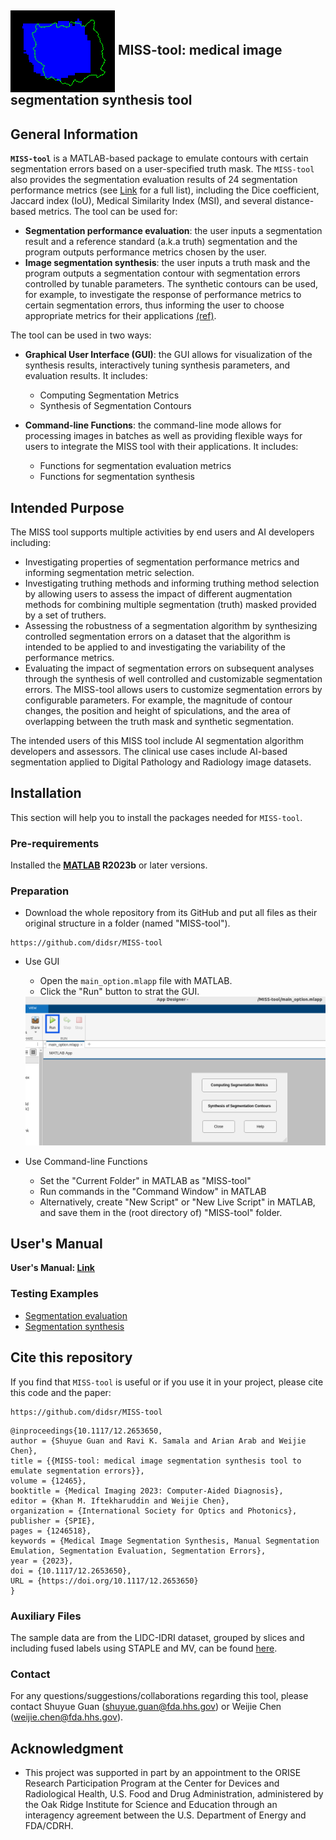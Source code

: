 <h2><img align="center" src="img/fp_img.png"> MISS-tool: medical image segmentation synthesis tool</h2>

## General Information
**`MISS-tool`** is a MATLAB-based package to emulate contours with certain segmentation errors based on a user-specified truth mask. The `MISS-tool` also provides the segmentation evaluation results of 24 segmentation performance metrics (see [Link](https://didsr.github.io/MISS-tool/Medical%20Image%20Segmentation%20Synthesis%20(MISS)%20Tool%20User%20Guide.html#_Toc184645958:~:text=A%20struct%20data%20includes%2024%20indexes%20of%20segmentation%20evaluation%20metrics) for a full list), including the Dice coefficient, Jaccard index (IoU), Medical Similarity Index (MSI), and several distance-based metrics. The tool can be used for:
* **Segmentation performance evaluation**: the user inputs a segmentation result and a reference standard (a.k.a truth) segmentation and the program outputs performance metrics chosen by the user. 
* **Image segmentation synthesis**: the user inputs a truth mask and the program outputs a segmentation contour with segmentation errors controlled by tunable parameters. The synthetic contours can be used, for example, to investigate the response of performance metrics to certain segmentation errors, thus informing the user to choose appropriate metrics for their applications [(ref)](http://dx.doi.org/10.1109/AIPR57179.2022.10092203).
  
The tool can be used in two ways: 

* **Graphical User Interface (GUI)**: the GUI allows for visualization of the synthesis results, interactively tuning synthesis parameters, and evaluation results. It includes:
  - Computing Segmentation Metrics
  - Synthesis of Segmentation Contours

* **Command-line Functions**: the command-line mode allows for processing images in batches as well as providing flexible ways for users to integrate the MISS tool with their applications. It includes:
  - Functions for segmentation evaluation metrics
  - Functions for segmentation synthesis

## Intended Purpose
The MISS tool supports multiple activities by end users and AI developers including:
 - Investigating properties of segmentation performance metrics and informing segmentation metric selection.
 - Investigating truthing methods and informing truthing method selection by allowing users to assess the impact of different augmentation methods for combining multiple segmentation (truth) masked provided by a set of truthers.
 - Assessing the robustness of a segmentation algorithm by synthesizing controlled segmentation errors on a dataset that the algorithm is intended to be applied to and investigating the variability of the performance metrics.
 - Evaluating the impact of segmentation errors on subsequent analyses through the synthesis of well controlled and customizable segmentation errors.
   The MISS-tool allows users to customize segmentation errors by configurable parameters. For example, the magnitude of contour changes, the position and height of spiculations, and the area of overlapping between the truth mask and synthetic segmentation.
   
The intended users of this MISS tool include AI segmentation algorithm developers and assessors.  The clinical use cases include AI-based segmentation applied to Digital Pathology and Radiology image datasets.


## Installation
This section will help you to install the packages needed for `MISS-tool`.


### Pre-requirements
Installed the **[MATLAB](https://www.mathworks.com/products/matlab.html) R2023b** or later versions.

### Preparation

* Download the whole repository from its GitHub and put all files as their original structure in a folder (named "MISS-tool").
```
https://github.com/didsr/MISS-tool
```

* Use GUI
  - Open the `main_option.mlapp` file with MATLAB.
  - Click the "Run" button to strat the GUI.
  <img src="img/Run GUI.png" width="800"/>
  
* Use Command-line Functions
  - Set the "Current Folder" in MATLAB as "MISS-tool"
  - Run commands in the "Command Window" in MATLAB
  - Alternatively, create "New Script" or "New Live Script" in MATLAB, and save them in the (root directory of) "MISS-tool" folder.

## User's Manual
**User's Manual: [Link](https://didsr.github.io/MISS-tool/Medical%20Image%20Segmentation%20Synthesis%20(MISS)%20Tool%20User%20Guide.html)**

### Testing Examples

* [Segmentation evaluation](https://didsr.github.io/MISS-tool/Medical%20Image%20Segmentation%20Synthesis%20(MISS)%20Tool%20User%20Guide.html#_Toc184645965)
* [Segmentation synthesis](https://didsr.github.io/MISS-tool/Medical%20Image%20Segmentation%20Synthesis%20(MISS)%20Tool%20User%20Guide.html#_Toc184645968)



## Cite this repository

If you find that `MISS-tool` is useful or if you use it in your project, please cite this code and the paper:


```
https://github.com/didsr/MISS-tool
```

```
@inproceedings{10.1117/12.2653650,
author = {Shuyue Guan and Ravi K. Samala and Arian Arab and Weijie Chen},
title = {{MISS-tool: medical image segmentation synthesis tool to emulate segmentation errors}},
volume = {12465},
booktitle = {Medical Imaging 2023: Computer-Aided Diagnosis},
editor = {Khan M. Iftekharuddin and Weijie Chen},
organization = {International Society for Optics and Photonics},
publisher = {SPIE},
pages = {1246518},
keywords = {Medical Image Segmentation Synthesis, Manual Segmentation Emulation, Segmentation Evaluation, Segmentation Errors},
year = {2023},
doi = {10.1117/12.2653650},
URL = {https://doi.org/10.1117/12.2653650}
}
```

### Auxiliary Files

The sample data are from the LIDC-IDRI dataset, grouped by slices and including fused labels using STAPLE and MV, can be found [here](https://www.kaggle.com/datasets/shuyueg/lidc-idri-byslices).

### Contact
For any questions/suggestions/collaborations regarding this tool, please contact Shuyue Guan (shuyue.guan@fda.hhs.gov) or Weijie Chen (weijie.chen@fda.hhs.gov).

## Acknowledgment 
* This project was supported in part by an appointment to the ORISE Research Participation Program at the Center for Devices and Radiological Health, U.S. Food and Drug Administration, administered by the Oak Ridge Institute for Science and Education through an interagency agreement between the U.S. Department of Energy and FDA/CDRH.

